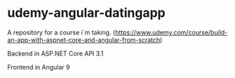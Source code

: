 # udemy-angular-datingapp
A repository for a course i`m taking. (https://www.udemy.com/course/build-an-app-with-aspnet-core-and-angular-from-scratch)

Backend in ASP.NET Core API 3.1

Frontend in Angular 9